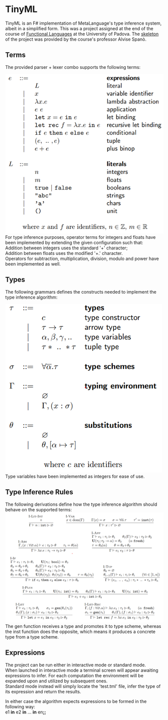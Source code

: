 # TinyML
TinyML is an F# implementation of MetaLanguage's type inference system, albeit in a simplified form. This was a project assigned at the end of the course of [Functional Languages](https://en.didattica.unipd.it/off/2022/LM/SC/SC2598/000ZZ/SCP6076299/N0) at the University of Padova. The [skeleton](https://github.com/alvisespano/FunctionalLanguages-UniPD/tree/main/2022-23/TinyML) of the project was provided by the course's professor Alvise Spanò.

## Terms
The provided parser + lexer combo supports the following terms:  
  
![syntax of terms](img/table1.png)  
For type inference purposes, operator terms for integers and floats have been implemented by extending the given configuration such that:  
Addition between integers uses the standard '+' character;  
Addition between floats uses the modified '+.' character.  
Operators for subtraction, multiplication, division, modulo and power have been implemented as well.  

## Types
The following grammars defines the constructs needed to implement the type inference algorithm:  
  
![syntax of types](img/table2.png)  
Type variables have been implemented as integers for ease of use.

## Type Inference Rules
The following derivations define how the type inference algorithm should behave on the supported terms:  
![type inference rules](img/table3.png)  
The gen function receives a type and promotes it to type scheme, whereas the inst function does the opposite, which means it produces a concrete type from a type scheme.

## Expressions
The project can be run either in interactive mode or standard mode.  
When launched in interactive mode a terminal screen will appear awaiting expressions to infer. For each computation the environment will be expanded upon and utilized by subsequent ones.  
Standard mode instead will simply locate the 'test.tml' file, infer the type of its expression and return the results.  
  
In either case the algorithm expects expressions to be formed in the following way:  
e1 <b>in</b> e2 <b>in</b> ... <b>in</b> en<b>;;</b>
